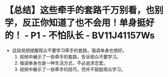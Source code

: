 # 【总结】这些牵手的套路千万别看，也别学，反正你知道了也不会用！单身挺好的！ - P1 - 不怕队长 - BV11J41157Ws

-   这段视频提醒观众不要学习牵手的套路，强调单身也很好。
    1.  视频中展示了一些牵手的套路，告诉观众不要学习。
    2.  强调单身也是一种生活方式，不必追求恋爱。
    3.  视频中展示了一些牵手的技巧，但并不鼓励观众学习。